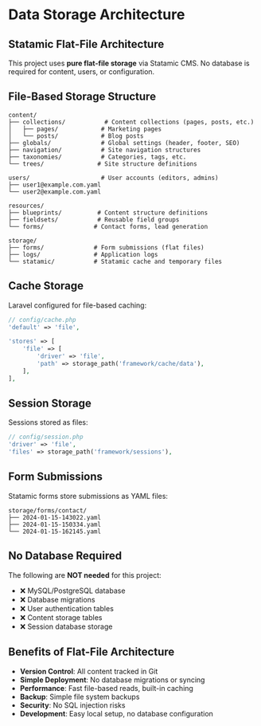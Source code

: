 # Data Storage Architecture

## Statamic Flat-File Architecture

This project uses **pure flat-file storage** via Statamic CMS. No database is required for content, users, or configuration.

## File-Based Storage Structure

```
content/
├── collections/           # Content collections (pages, posts, etc.)
│   ├── pages/            # Marketing pages
│   └── posts/            # Blog posts
├── globals/              # Global settings (header, footer, SEO)
├── navigation/           # Site navigation structures  
├── taxonomies/           # Categories, tags, etc.
└── trees/               # Site structure definitions

users/                    # User accounts (editors, admins)
├── user1@example.com.yaml
└── user2@example.com.yaml

resources/
├── blueprints/          # Content structure definitions
├── fieldsets/           # Reusable field groups
└── forms/              # Contact forms, lead generation

storage/
├── forms/              # Form submissions (flat files)
├── logs/               # Application logs
└── statamic/           # Statamic cache and temporary files
```

## Cache Storage

Laravel configured for file-based caching:

```php
// config/cache.php
'default' => 'file',

'stores' => [
    'file' => [
        'driver' => 'file',
        'path' => storage_path('framework/cache/data'),
    ],
],
```

## Session Storage

Sessions stored as files:

```php
// config/session.php  
'driver' => 'file',
'files' => storage_path('framework/sessions'),
```

## Form Submissions

Statamic forms store submissions as YAML files:

```
storage/forms/contact/
├── 2024-01-15-143022.yaml
├── 2024-01-15-150334.yaml
└── 2024-01-15-162145.yaml
```

## No Database Required

The following are **NOT needed** for this project:
- ❌ MySQL/PostgreSQL database  
- ❌ Database migrations
- ❌ User authentication tables
- ❌ Content storage tables
- ❌ Session database storage

## Benefits of Flat-File Architecture

- **Version Control**: All content tracked in Git
- **Simple Deployment**: No database migrations or syncing
- **Performance**: Fast file-based reads, built-in caching
- **Backup**: Simple file system backups
- **Security**: No SQL injection risks
- **Development**: Easy local setup, no database configuration